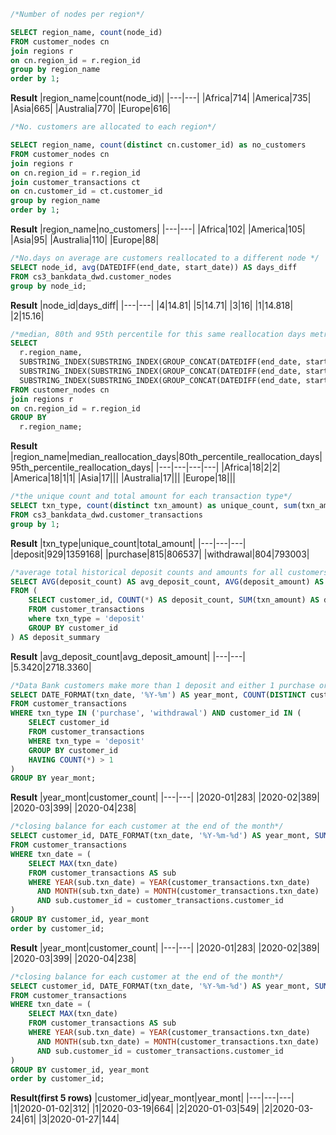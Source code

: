 ~~~ SQL
/*Number of nodes per region*/

SELECT region_name, count(node_id) 
FROM customer_nodes cn
join regions r
on cn.region_id = r.region_id
group by region_name
order by 1;

~~~

**Result**
|region_name|count(node_id)|
|---|---|
|Africa|714|
|America|735|
|Asia|665|
|Australia|770|
|Europe|616|

~~~ SQL 
/*No. customers are allocated to each region*/

SELECT region_name, count(distinct cn.customer_id) as no_customers 
FROM customer_nodes cn
join regions r
on cn.region_id = r.region_id
join customer_transactions ct
on cn.customer_id = ct.customer_id
group by region_name
order by 1;
~~~

**Result**
|region_name|no_customers|
|---|---|
|Africa|102|
|America|105|
|Asia|95|
|Australia|110|
|Europe|88|

~~~ SQL 
/*No.days on average are customers reallocated to a different node */
SELECT node_id, avg(DATEDIFF(end_date, start_date)) AS days_diff
FROM cs3_bankdata_dwd.customer_nodes
group by node_id;
~~~

**Result**
|node_id|days_diff|
|---|---|
|4|14.81|
|5|14.71|
|3|16|
|1|14.818|
|2|15.16|

~~~ SQL 
/*median, 80th and 95th percentile for this same reallocation days metric for each region*/
SELECT
  r.region_name,
  SUBSTRING_INDEX(SUBSTRING_INDEX(GROUP_CONCAT(DATEDIFF(end_date, start_date) ORDER BY DATEDIFF(end_date, start_date)), ',', COUNT(*) / 2 + 1), ',', -1) AS median_reallocation_days,
  SUBSTRING_INDEX(SUBSTRING_INDEX(GROUP_CONCAT(DATEDIFF(end_date, start_date) ORDER BY DATEDIFF(end_date, start_date)), ',', COUNT(*) * 0.8 + 1), ',', -1) AS 80th_percentile_reallocation_days,
  SUBSTRING_INDEX(SUBSTRING_INDEX(GROUP_CONCAT(DATEDIFF(end_date, start_date) ORDER BY DATEDIFF(end_date, start_date)), ',', COUNT(*) * 0.95 + 1), ',', -1) AS 95th_percentile_reallocation_days
FROM customer_nodes cn
join regions r
on cn.region_id = r.region_id 
GROUP BY
  r.region_name;
~~~

**Result**
|region_name|median_reallocation_days|80th_percentile_reallocation_days|95th_percentile_reallocation_days|
|---|---|---|---|
|Africa|18|2|2|
|America|18|1|1|
|Asia|17|||
|Australia|17|||
|Europe|18|||

~~~ SQL 
/*the unique count and total amount for each transaction type*/
SELECT txn_type, count(distinct txn_amount) as unique_count, sum(txn_amount) as total_amount 
FROM cs3_bankdata_dwd.customer_transactions
group by 1;
~~~

**Result**
|txn_type|unique_count|total_amount|
|---|---|---|
|deposit|929|1359168|
|purchase|815|806537|
|withdrawal|804|793003|

~~~ SQL 
/*average total historical deposit counts and amounts for all customers*/
SELECT AVG(deposit_count) AS avg_deposit_count, AVG(deposit_amount) AS avg_deposit_amount
FROM (
    SELECT customer_id, COUNT(*) AS deposit_count, SUM(txn_amount) AS deposit_amount
    FROM customer_transactions
    where txn_type = 'deposit'
    GROUP BY customer_id
) AS deposit_summary
~~~

**Result**
|avg_deposit_count|avg_deposit_amount|
|---|---|
|5.3420|2718.3360|

~~~ SQL 
/*Data Bank customers make more than 1 deposit and either 1 purchase or 1 withdrawal in a single month*/
SELECT DATE_FORMAT(txn_date, '%Y-%m') AS year_mont, COUNT(DISTINCT customer_id) AS customer_count
FROM customer_transactions
WHERE txn_type IN ('purchase', 'withdrawal') AND customer_id IN (
    SELECT customer_id
    FROM customer_transactions
    WHERE txn_type = 'deposit'
    GROUP BY customer_id
    HAVING COUNT(*) > 1
)
GROUP BY year_mont;
~~~

**Result**
|year_mont|customer_count|
|---|---|
|2020-01|283|
|2020-02|389|
|2020-03|399|
|2020-04|238|

~~~ SQL 
/*closing balance for each customer at the end of the month*/
SELECT customer_id, DATE_FORMAT(txn_date, '%Y-%m-%d') AS year_mont, SUM(txn_amount) AS closing_balance
FROM customer_transactions
WHERE txn_date = (
    SELECT MAX(txn_date)
    FROM customer_transactions AS sub
    WHERE YEAR(sub.txn_date) = YEAR(customer_transactions.txn_date)
      AND MONTH(sub.txn_date) = MONTH(customer_transactions.txn_date)
      AND sub.customer_id = customer_transactions.customer_id
)
GROUP BY customer_id, year_mont
order by customer_id;
~~~

**Result**
|year_mont|customer_count|
|---|---|
|2020-01|283|
|2020-02|389|
|2020-03|399|
|2020-04|238|

~~~ SQL 
/*closing balance for each customer at the end of the month*/
SELECT customer_id, DATE_FORMAT(txn_date, '%Y-%m-%d') AS year_mont, SUM(txn_amount) AS closing_balance
FROM customer_transactions
WHERE txn_date = (
    SELECT MAX(txn_date)
    FROM customer_transactions AS sub
    WHERE YEAR(sub.txn_date) = YEAR(customer_transactions.txn_date)
      AND MONTH(sub.txn_date) = MONTH(customer_transactions.txn_date)
      AND sub.customer_id = customer_transactions.customer_id
)
GROUP BY customer_id, year_mont
order by customer_id;
~~~

**Result(first 5 rows)** 
|customer_id|year_mont|year_mont|
|---|---|---|
|1|2020-01-02|312|
|1|2020-03-19|664|
|2|2020-01-03|549|
|2|2020-03-24|61|
|3|2020-01-27|144|
